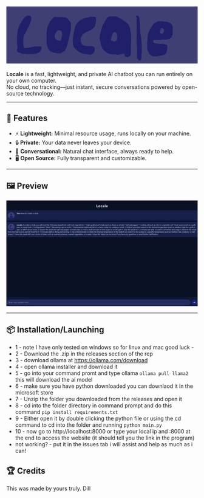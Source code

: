 # <img src="img/locale_icon.png" alt="Locale Banner" width="600" height="150" style="vertical-align:middle;">

**Locale** is a fast, lightweight, and private AI chatbot you can run entirely on your own computer.  
No cloud, no tracking—just instant, secure conversations powered by open-source technology.

---

## 🚀 Features

- ⚡ **Lightweight:** Minimal resource usage, runs locally on your machine.
- 🔒 **Private:** Your data never leaves your device.
- 💬 **Conversational:** Natural chat interface, always ready to help.
- 🖥️ **Open Source:** Fully transparent and customizable.

---

## 🖼️ Preview

![Locale Screenshot](img/locale_screenshot.png)

---

## 📦 Installation/Launching
- 1 - note I have only tested on windows so for linux and mac good luck -
- 2 - Download the .zip in the releases section of the rep
- 3 - download ollama at https://ollama.com/download
- 4 - open ollama installer and download it
- 5 - go into your command promt and type ollama  ```` ollama pull llama2 ```` this will download the ai model
- 6 - make sure you have python downloaded you can downlaod it in the microsoft store
- 7 - Unzip the folder you downloaded from the releases and open it
- 8 - cd into the folder directory in command prompt and do this command ````pip install requirements.txt````
- 9 - Either open it by double clicking the python file or using the cd command to cd into the folder and running ````python main.py ````
- 10 - now go to http://localhost:8000 or type your local ip and :8000 at the end to access the website (it should tell you the link in the program)
- not working? - put it in the issues tab i will assist and help as much as i can!

## 🏆 Credits
This was made by yours truly. Dill
